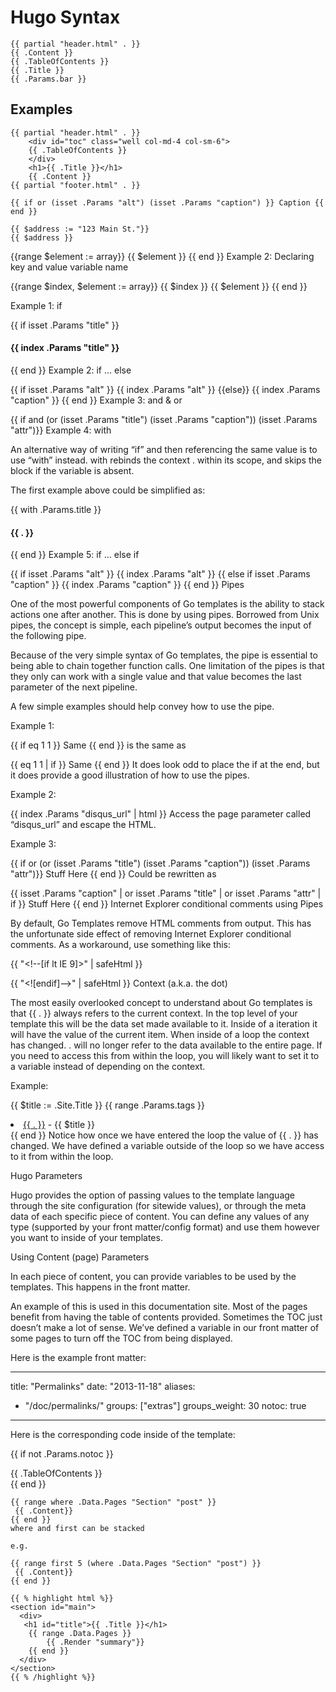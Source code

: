 # Hugo Syntax

```
{{ partial "header.html" . }}
{{ .Content }}
{{ .TableOfContents }}
{{ .Title }}
{{ .Params.bar }}
```


## Examples

```
{{ partial "header.html" . }}
    <div id="toc" class="well col-md-4 col-sm-6">
    {{ .TableOfContents }}
    </div>
    <h1>{{ .Title }}</h1>
    {{ .Content }}
{{ partial "footer.html" . }}
```

```
{{ if or (isset .Params "alt") (isset .Params "caption") }} Caption {{ end }}
```

```
{{ $address := "123 Main St."}}
{{ $address }}
```

{{range $element := array}}
    {{ $element }}
{{ end }}
Example 2: Declaring key and value variable name

{{range $index, $element := array}}
    {{ $index }}
    {{ $element }}
{{ end }}


Example 1: if

{{ if isset .Params "title" }}<h4>{{ index .Params "title" }}</h4>{{ end }}
Example 2: if … else

{{ if isset .Params "alt" }}
    {{ index .Params "alt" }}
{{else}}
    {{ index .Params "caption" }}
{{ end }}
Example 3: and & or

{{ if and (or (isset .Params "title") (isset .Params "caption")) (isset .Params "attr")}}
Example 4: with

An alternative way of writing “if” and then referencing the same value is to use “with” instead. with rebinds the context . within its scope, and skips the block if the variable is absent.

The first example above could be simplified as:

{{ with .Params.title }}<h4>{{ . }}</h4>{{ end }}
Example 5: if … else if

{{ if isset .Params "alt" }}
    {{ index .Params "alt" }}
{{ else if isset .Params "caption" }}
    {{ index .Params "caption" }}
{{ end }}
Pipes

One of the most powerful components of Go templates is the ability to stack actions one after another. This is done by using pipes. Borrowed from Unix pipes, the concept is simple, each pipeline’s output becomes the input of the following pipe.

Because of the very simple syntax of Go templates, the pipe is essential to being able to chain together function calls. One limitation of the pipes is that they only can work with a single value and that value becomes the last parameter of the next pipeline.

A few simple examples should help convey how to use the pipe.

Example 1:

{{ if eq 1 1 }} Same {{ end }}
is the same as

{{ eq 1 1 | if }} Same {{ end }}
It does look odd to place the if at the end, but it does provide a good illustration of how to use the pipes.

Example 2:

{{ index .Params "disqus_url" | html }}
Access the page parameter called “disqus_url” and escape the HTML.

Example 3:

{{ if or (or (isset .Params "title") (isset .Params "caption")) (isset .Params "attr")}}
Stuff Here
{{ end }}
Could be rewritten as

{{  isset .Params "caption" | or isset .Params "title" | or isset .Params "attr" | if }}
Stuff Here
{{ end }}
Internet Explorer conditional comments using Pipes

By default, Go Templates remove HTML comments from output. This has the unfortunate side effect of removing Internet Explorer conditional comments. As a workaround, use something like this:

{{ "<!--[if lt IE 9]>" | safeHtml }}
  <script src="html5shiv.js"></script>
{{ "<![endif]-->" | safeHtml }}
Context (a.k.a. the dot)

The most easily overlooked concept to understand about Go templates is that {{ . }} always refers to the current context. In the top level of your template this will be the data set made available to it. Inside of a iteration it will have the value of the current item. When inside of a loop the context has changed. . will no longer refer to the data available to the entire page. If you need to access this from within the loop, you will likely want to set it to a variable instead of depending on the context.

Example:

  {{ $title := .Site.Title }}
  {{ range .Params.tags }}
    <li> <a href="{{ $baseurl }}/tags/{{ . | urlize }}">{{ . }}</a> - {{ $title }} </li>
  {{ end }}
Notice how once we have entered the loop the value of {{ . }} has changed. We have defined a variable outside of the loop so we have access to it from within the loop.

Hugo Parameters

Hugo provides the option of passing values to the template language through the site configuration (for sitewide values), or through the meta data of each specific piece of content. You can define any values of any type (supported by your front matter/config format) and use them however you want to inside of your templates.


Using Content (page) Parameters

In each piece of content, you can provide variables to be used by the templates. This happens in the front matter.

An example of this is used in this documentation site. Most of the pages benefit from having the table of contents provided. Sometimes the TOC just doesn’t make a lot of sense. We’ve defined a variable in our front matter of some pages to turn off the TOC from being displayed.

Here is the example front matter:

---
title: "Permalinks"
date: "2013-11-18"
aliases:
  - "/doc/permalinks/"
groups: ["extras"]
groups_weight: 30
notoc: true
---
Here is the corresponding code inside of the template:

  {{ if not .Params.notoc }}
    <div id="toc" class="well col-md-4 col-sm-6">
    {{ .TableOfContents }}
    </div>
  {{ end }}
  
  
  ```
{{ range where .Data.Pages "Section" "post" }}
   {{ .Content}}
{{ end }}
where and first can be stacked

e.g.

{{ range first 5 (where .Data.Pages "Section" "post") }}
   {{ .Content}}
{{ end }}
```


```  
{{ % highlight html %}}
<section id="main">
  <div>
   <h1 id="title">{{ .Title }}</h1>
    {{ range .Data.Pages }}
        {{ .Render "summary"}}
    {{ end }}
  </div>
</section>
{{ % /highlight %}}
```

